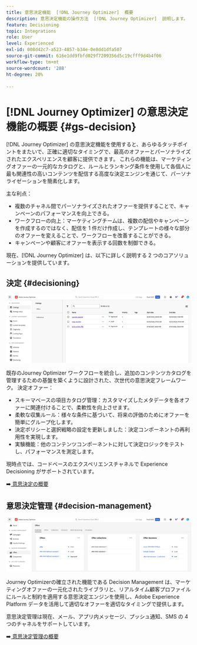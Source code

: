 ```yaml
---
title: 意思決定機能  [!DNL Journey Optimizer]  概要
description: 意思決定機能の操作方法  [!DNL Journey Optimizer]  説明します。
feature: Decisioning
topic: Integrations
role: User
level: Experienced
exl-id: 008d42c7-a523-4857-b34e-0e8dd1dfa507
source-git-commit: 616e1dd9fbfd029f7209356d5c19cfff9d4b4f06
workflow-type: tm+mt
source-wordcount: '288'
ht-degree: 20%

---
```


# [!DNL Journey Optimizer] の意思決定機能の概要 {#gs-decision}

[!DNL Journey Optimizer] の意思決定機能を使用すると、あらゆるタッチポイントをまたいで、正確に適切なタイミングで、最高のオファーとパーソナライズされたエクスペリエンスを顧客に提供できます。 これらの機能は、マーケティングオファーの一元的なカタログと、ルールとランキング条件を使用して各個人に最も関連性の高いコンテンツを配信する高度な決定エンジンを通じて、パーソナライゼーションを簡素化します。

主な利点：

* 複数のチャネル間でパーソナライズされたオファーを提供することで、キャンペーンのパフォーマンスを向上できる。
* ワークフローの向上：マーケティングチームは、複数の配信やキャンペーンを作成するのではなく、配信を 1 件だけ作成し、テンプレートの様々な部分のオファーを変えることで、ワークフローを改善することができる。
* キャンペーンや顧客にオファーを表示する回数を制御できる。

現在、[!DNL Journey Optimizer] は、以下に詳しく説明する 2 つのコアソリューションを提供しています。

## 決定 {#decisioning}

![](assets/gs-decisioning.png)

既存のJourney Optimizer ワークフローを統合し、追加のコンテンツカタログを管理するための基盤を築くように設計された、次世代の意思決定フレームワーク。 決定オファー：

* スキーマベースの項目カタログ管理：カスタマイズしたメタデータを各オファーに関連付けることで、柔軟性を向上させます。
* 柔軟な収集ルール：様々な条件に基づいて、将来の評価のためにオファーを簡単にグループ化します。
* 決定ポリシーと選択戦略の設定を更新しました：決定コンポーネントの再利用性を実現します。
* 実験機能：他のコンテンツコンポーネントに対して決定ロジックをテストし、パフォーマンスを測定します。

現時点では、コードベースのエクスペリエンスチャネルで Experience Decisioning がサポートされています。

➡️[ 意思決定の概要 ](../experience-decisioning/gs-experience-decisioning.md)

## 意思決定管理 {#decision-management}

![](assets/gs-decision-management.png)

Journey Optimizerの確立された機能である Decision Management は、マーケティングオファーの一元化されたライブラリと、リアルタイム顧客プロファイルにルールと制約を適用する意思決定エンジンを使用し、Adobe Experience Platform データを活用して適切なオファーを適切なタイミングで提供します。

意思決定管理は現在、メール、アプリ内メッセージ、プッシュ通知、SMS の 4 つのチャネルをサポートしています。

➡️[ 意思決定管理の概要 ](../offers/get-started/starting-offer-decisioning.md)
